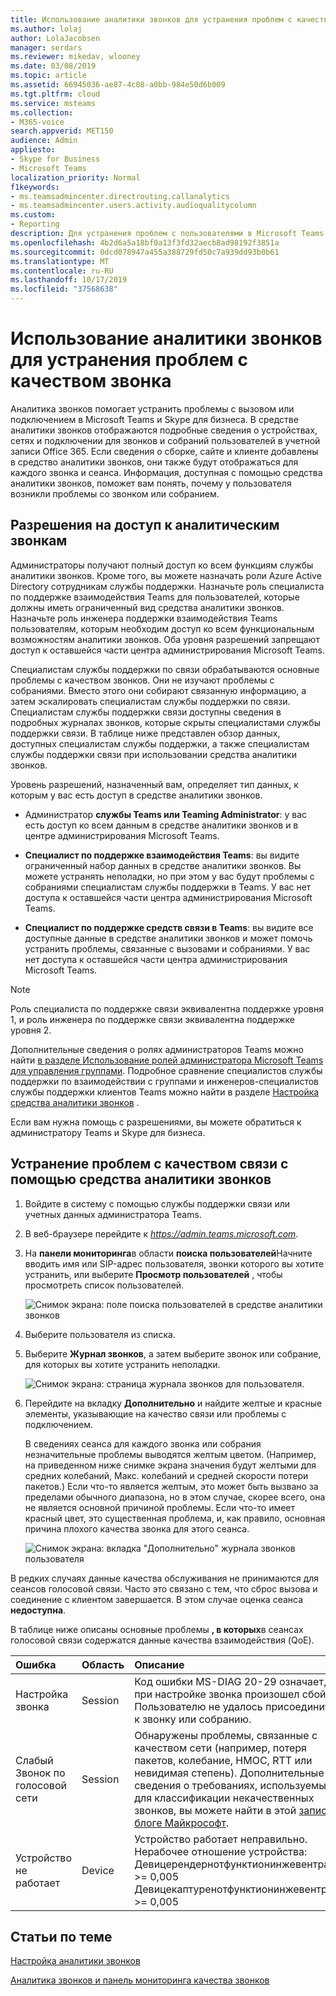 ```yaml
---
title: Использование аналитики звонков для устранения проблем с качеством звонка
ms.author: lolaj
author: LolaJacobsen
manager: serdars
ms.reviewer: mikedav, wlooney
ms.date: 03/08/2019
ms.topic: article
ms.assetid: 66945036-ae87-4c08-a0bb-984e50d6b009
ms.tgt.pltfrm: cloud
ms.service: msteams
ms.collection:
- M365-voice
search.appverid: MET150
audience: Admin
appliesto:
- Skype for Business
- Microsoft Teams
localization_priority: Normal
f1keywords:
- ms.teamsadmincenter.directrouting.callanalytics
- ms.teamsadmincenter.users.activity.audioqualitycolumn
ms.custom:
- Reporting
description: Для устранения проблем с пользователями в Microsoft Teams и Skype для бизнеса и собраний вы можете использовать подробные сведения о работе с аналитическими вызовами по устройствам, сетям и подключениям.
ms.openlocfilehash: 4b2d6a5a18bf0a13f3fd32aecb8ad98192f3851a
ms.sourcegitcommit: 0dcd078947a455a388729fd50c7a939dd93b0b61
ms.translationtype: MT
ms.contentlocale: ru-RU
ms.lasthandoff: 10/17/2019
ms.locfileid: "37568638"
---
```

# <a name="use-call-analytics-to-troubleshoot-poor-call-quality"></a>Использование аналитики звонков для устранения проблем с качеством звонка

Аналитика звонков помогает устранить проблемы с вызовом или подключением в Microsoft Teams и Skype для бизнеса. В средстве аналитики звонков отображаются подробные сведения о устройствах, сетях и подключении для звонков и собраний пользователей в учетной записи Office 365. Если сведения о сборке, сайте и клиенте добавлены в средство аналитики звонков, они также будут отображаться для каждого звонка и сеанса. Информация, доступная с помощью средства аналитики звонков, поможет вам понять, почему у пользователя возникли проблемы со звонком или собранием. 
  
## <a name="call-analytics-permissions"></a>Разрешения на доступ к аналитическим звонкам

Администраторы получают полный доступ ко всем функциям службы аналитики звонков. Кроме того, вы можете назначать роли Azure Active Directory сотрудникам службы поддержки. Назначьте роль специалиста по поддержке взаимодействия Teams для пользователей, которые должны иметь ограниченный вид средства аналитики звонков. Назначьте роль инженера поддержки взаимодействия Teams пользователям, которым необходим доступ ко всем функциональным возможностям аналитики звонков. Оба уровня разрешений запрещают доступ к оставшейся части центра администрирования Microsoft Teams.

Специалистам службы поддержки по связи обрабатываются основные проблемы с качеством звонков. Они не изучают проблемы с собраниями. Вместо этого они собирают связанную информацию, а затем эскалировать специалистам службы поддержки по связи. Специалистам службы поддержки связи доступны сведения в подробных журналах звонков, которые скрыты специалистами службы поддержки связи. В таблице ниже представлен обзор данных, доступных специалистам службы поддержки, а также специалистам службы поддержки связи при использовании средства аналитики звонков.

Уровень разрешений, назначенный вам, определяет тип данных, к которым у вас есть доступ в средстве аналитики звонков.
  
- Администратор **службы Teams или Teaming Administrator**: у вас есть доступ ко всем данным в средстве аналитики звонков и в центре администрирования Microsoft Teams.
    
- **Специалист по поддержке взаимодействия Teams**: вы видите ограниченный набор данных в средстве аналитики звонков. Вы можете устранять неполадки, но при этом у вас будут проблемы с собраниями специалистам службы поддержки в Teams. У вас нет доступа к оставшейся части центра администрирования Microsoft Teams.
    
- **Специалист по поддержке средств связи в Teams**: вы видите все доступные данные в средстве аналитики звонков и может помочь устранить проблемы, связанные с вызовами и собраниями. У вас нет доступа к оставшейся части центра администрирования Microsoft Teams.
    
> [!NOTE]
> Роль специалиста по поддержке связи эквивалентна поддержке уровня 1, и роль инженера по поддержке связи эквивалентна поддержке уровня 2.

Дополнительные сведения о ролях администраторов Teams можно найти [в разделе Использование ролей администратора Microsoft Teams для управления группами](using-admin-roles.md). Подробное сравнение специалистов службы поддержки по взаимодействии с группами и инженеров-специалистов службы поддержки клиентов Teams можно найти в разделе [Настройка средства аналитики звонков](set-up-call-analytics.md#set-call-analytics-permissions) . 
  
Если вам нужна помощь с разрешениями, вы можете обратиться к администратору Teams и Skype для бизнеса.
  
## <a name="troubleshoot-call-quality-problems-using-call-analytics"></a>Устранение проблем с качеством связи с помощью средства аналитики звонков

1. Войдите в систему с помощью службы поддержки связи или учетных данных администратора Teams.

2. В веб-браузере перейдите к *https://admin.teams.microsoft.com*.
    
3. На **панели мониторинга**в области **поиска пользователей**Начните вводить имя или SIP-адрес пользователя, звонки которого вы хотите устранить, или выберите **Просмотр пользователей** , чтобы просмотреть список пользователей.
    
    ![Снимок экрана: поле поиска пользователей в средстве аналитики звонков](media/use-call-analytics-to-troubleshoot-image-1.png)
  
4. Выберите пользователя из списка.

5. Выберите **Журнал звонков**, а затем выберите звонок или собрание, для которых вы хотите устранить неполадки.
    
    ![Снимок экрана: страница журнала звонков для пользователя.](media/use-call-analytics-to-troubleshoot-image-2.png)
  
6. Перейдите на вкладку **Дополнительно** и найдите желтые и красные элементы, указывающие на качество связи или проблемы с подключением.
    
    В сведениях сеанса для каждого звонка или собрания незначительные проблемы выводятся желтым цветом. (Например, на приведенном ниже снимке экрана значения будут желтыми для средних колебаний, Макс. колебаний и средней скорости потери пакетов.) Если что-то является желтым, это может быть вызвано за пределами обычного диапазона, но в этом случае, скорее всего, она не является основной причиной проблемы. Если что-то имеет красный цвет, это существенная проблема, и, как правило, основная причина плохого качества звонка для этого сеанса. 
    
    ![Снимок экрана: вкладка "Дополнительно" журнала звонков пользователя ](media/use-call-analytics-to-troubleshoot-image-3.png)
  
В редких случаях данные качества обслуживания не принимаются для сеансов голосовой связи. Часто это связано с тем, что сброс вызова и соединение с клиентом завершается. В этом случае оценка сеанса **недоступна**.
  
В таблице ниже описаны основные проблемы **, в которых**в сеансах голосовой связи содержатся данные качества взаимодействия (QoE).
  
|**Ошибка**|**Область**|**Описание**|
|:-----|:-----|:-----|
|Настройка звонка  <br/> |Session  <br/> |Код ошибки MS-DIAG 20-29 означает, что при настройке звонка произошел сбой. Пользователю не удалось присоединиться к звонку или собранию.  <br/> |
|Слабый Звонок по голосовой сети  <br/> |Session  <br/> |Обнаружены проблемы, связанные с качеством сети (например, потеря пакетов, колебание, НМОС, RTT или невидимая степень). Дополнительные сведения о требованиях, используемых для классификации некачественных звонков, вы можете найти в этой [записи в блоге Майкрософт](https://go.microsoft.com/fwlink/p/?linkid=852133).  <br/> |
|Устройство не работает  <br/> |Device  <br/> | Устройство работает неправильно. Нерабочее отношение устройства: <br/>  Девицерендернотфунктионинжевентратио >= 0,005 <br/>  Девицекаптуренотфунктионинжевентратио >= 0,005 <br/> |
   
## <a name="related-topics"></a>Статьи по теме
[Настройка аналитики звонков](set-up-call-analytics.md)

[Аналитика звонков и панель мониторинга качества звонков](difference-between-call-analytics-and-call-quality-dashboard.md)

  
 
